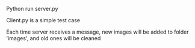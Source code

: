Python run server.py

Client.py is a simple test case

Each time server receives a message, new images will be added to folder 'images', and old ones will be cleaned
